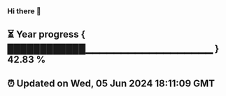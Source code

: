 ### Hi there 👋
⏳ Year progress { ████████████▁▁▁▁▁▁▁▁▁▁▁▁▁▁▁▁▁▁ } 42.83 %
---
⏰ Updated on Wed, 05 Jun 2024 18:11:09 GMT
---
